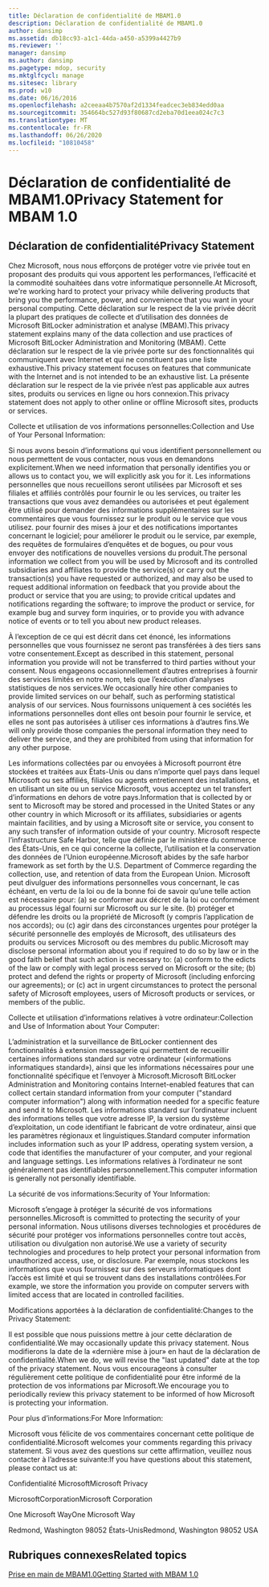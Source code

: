 ```yaml
---
title: Déclaration de confidentialité de MBAM1.0
description: Déclaration de confidentialité de MBAM1.0
author: dansimp
ms.assetid: db18cc93-a1c1-44da-a450-a5399a4427b9
ms.reviewer: ''
manager: dansimp
ms.author: dansimp
ms.pagetype: mdop, security
ms.mktglfcycl: manage
ms.sitesec: library
ms.prod: w10
ms.date: 06/16/2016
ms.openlocfilehash: a2ceeaa4b7570af2d1334feadcec3eb834edd0aa
ms.sourcegitcommit: 354664bc527d93f80687cd2eba70d1eea024c7c3
ms.translationtype: MT
ms.contentlocale: fr-FR
ms.lasthandoff: 06/26/2020
ms.locfileid: "10810458"
---
```

# <span data-ttu-id="2fed3-103">Déclaration de confidentialité de MBAM1.0</span><span class="sxs-lookup"><span data-stu-id="2fed3-103">Privacy Statement for MBAM 1.0</span></span>


## <span data-ttu-id="2fed3-104">Déclaration de confidentialité</span><span class="sxs-lookup"><span data-stu-id="2fed3-104">Privacy Statement</span></span>


<span data-ttu-id="2fed3-105">Chez Microsoft, nous nous efforçons de protéger votre vie privée tout en proposant des produits qui vous apportent les performances, l’efficacité et la commodité souhaitées dans votre informatique personnelle.</span><span class="sxs-lookup"><span data-stu-id="2fed3-105">At Microsoft, we're working hard to protect your privacy while delivering products that bring you the performance, power, and convenience that you want in your personal computing.</span></span> <span data-ttu-id="2fed3-106">Cette déclaration sur le respect de la vie privée décrit la plupart des pratiques de collecte et d’utilisation des données de Microsoft BitLocker administration et analyse (MBAM).</span><span class="sxs-lookup"><span data-stu-id="2fed3-106">This privacy statement explains many of the data collection and use practices of Microsoft BitLocker Administration and Monitoring (MBAM).</span></span> <span data-ttu-id="2fed3-107">Cette déclaration sur le respect de la vie privée porte sur des fonctionnalités qui communiquent avec Internet et qui ne constituent pas une liste exhaustive.</span><span class="sxs-lookup"><span data-stu-id="2fed3-107">This privacy statement focuses on features that communicate with the Internet and is not intended to be an exhaustive list.</span></span> <span data-ttu-id="2fed3-108">La présente déclaration sur le respect de la vie privée n’est pas applicable aux autres sites, produits ou services en ligne ou hors connexion.</span><span class="sxs-lookup"><span data-stu-id="2fed3-108">This privacy statement does not apply to other online or offline Microsoft sites, products or services.</span></span>

<span data-ttu-id="2fed3-109">Collecte et utilisation de vos informations personnelles:</span><span class="sxs-lookup"><span data-stu-id="2fed3-109">Collection and Use of Your Personal Information:</span></span>

<span data-ttu-id="2fed3-110">Si nous avons besoin d’informations qui vous identifient personnellement ou nous permettent de vous contacter, nous vous en demandons explicitement.</span><span class="sxs-lookup"><span data-stu-id="2fed3-110">When we need information that personally identifies you or allows us to contact you, we will explicitly ask you for it.</span></span> <span data-ttu-id="2fed3-111">Les informations personnelles que nous recueillons seront utilisées par Microsoft et ses filiales et affiliés contrôlés pour fournir le ou les services, ou traiter les transactions que vous avez demandées ou autorisées et peut également être utilisé pour demander des informations supplémentaires sur les commentaires que vous fournissez sur le produit ou le service que vous utilisez. pour fournir des mises à jour et des notifications importantes concernant le logiciel; pour améliorer le produit ou le service, par exemple, des requêtes de formulaires d’enquêtes et de bogues, ou pour vous envoyer des notifications de nouvelles versions du produit.</span><span class="sxs-lookup"><span data-stu-id="2fed3-111">The personal information we collect from you will be used by Microsoft and its controlled subsidiaries and affiliates to provide the service(s) or carry out the transaction(s) you have requested or authorized, and may also be used to request additional information on feedback that you provide about the product or service that you are using; to provide critical updates and notifications regarding the software; to improve the product or service, for example bug and survey form inquiries, or to provide you with advance notice of events or to tell you about new product releases.</span></span>

<span data-ttu-id="2fed3-112">À l’exception de ce qui est décrit dans cet énoncé, les informations personnelles que vous fournissez ne seront pas transférées à des tiers sans votre consentement.</span><span class="sxs-lookup"><span data-stu-id="2fed3-112">Except as described in this statement, personal information you provide will not be transferred to third parties without your consent.</span></span> <span data-ttu-id="2fed3-113">Nous engageons occasionnellement d’autres entreprises à fournir des services limités en notre nom, tels que l’exécution d’analyses statistiques de nos services.</span><span class="sxs-lookup"><span data-stu-id="2fed3-113">We occasionally hire other companies to provide limited services on our behalf, such as performing statistical analysis of our services.</span></span> <span data-ttu-id="2fed3-114">Nous fournissons uniquement à ces sociétés les informations personnelles dont elles ont besoin pour fournir le service, et elles ne sont pas autorisées à utiliser ces informations à d’autres fins.</span><span class="sxs-lookup"><span data-stu-id="2fed3-114">We will only provide those companies the personal information they need to deliver the service, and they are prohibited from using that information for any other purpose.</span></span>

<span data-ttu-id="2fed3-115">Les informations collectées par ou envoyées à Microsoft pourront être stockées et traitées aux États-Unis ou dans n’importe quel pays dans lequel Microsoft ou ses affiliés, filiales ou agents entretiennent des installations, et en utilisant un site ou un service Microsoft, vous acceptez un tel transfert d’informations en dehors de votre pays.</span><span class="sxs-lookup"><span data-stu-id="2fed3-115">Information that is collected by or sent to Microsoft may be stored and processed in the United States or any other country in which Microsoft or its affiliates, subsidiaries or agents maintain facilities, and by using a Microsoft site or service, you consent to any such transfer of information outside of your country.</span></span> <span data-ttu-id="2fed3-116">Microsoft respecte l’infrastructure Safe Harbor, telle que définie par le ministère du commerce des États-Unis, en ce qui concerne la collecte, l’utilisation et la conservation des données de l’Union européenne.</span><span class="sxs-lookup"><span data-stu-id="2fed3-116">Microsoft abides by the safe harbor framework as set forth by the U.S. Department of Commerce regarding the collection, use, and retention of data from the European Union.</span></span> <span data-ttu-id="2fed3-117">Microsoft peut divulguer des informations personnelles vous concernant, le cas échéant, en vertu de la loi ou de la bonne foi de savoir qu’une telle action est nécessaire pour: (a) se conformer aux décret de la loi ou conformément au processus légal fourni sur Microsoft ou sur le site. (b) protéger et défendre les droits ou la propriété de Microsoft (y compris l’application de nos accords); ou (c) agir dans des circonstances urgentes pour protéger la sécurité personnelle des employés de Microsoft, des utilisateurs des produits ou services Microsoft ou des membres du public.</span><span class="sxs-lookup"><span data-stu-id="2fed3-117">Microsoft may disclose personal information about you if required to do so by law or in the good faith belief that such action is necessary to: (a) conform to the edicts of the law or comply with legal process served on Microsoft or the site; (b) protect and defend the rights or property of Microsoft (including enforcing our agreements); or (c) act in urgent circumstances to protect the personal safety of Microsoft employees, users of Microsoft products or services, or members of the public.</span></span>

<span data-ttu-id="2fed3-118">Collecte et utilisation d’informations relatives à votre ordinateur:</span><span class="sxs-lookup"><span data-stu-id="2fed3-118">Collection and Use of Information about Your Computer:</span></span>

<span data-ttu-id="2fed3-119">L’administration et la surveillance de BitLocker contiennent des fonctionnalités à extension messagerie qui permettent de recueillir certaines informations standard sur votre ordinateur («informations informatiques standard»), ainsi que les informations nécessaires pour une fonctionnalité spécifique et l’envoyer à Microsoft.</span><span class="sxs-lookup"><span data-stu-id="2fed3-119">Microsoft BitLocker Administration and Monitoring contains Internet-enabled features that can collect certain standard information from your computer ("standard computer information") along with information needed for a specific feature and send it to Microsoft.</span></span> <span data-ttu-id="2fed3-120">Les informations standard sur l’ordinateur incluent des informations telles que votre adresse IP, la version du système d’exploitation, un code identifiant le fabricant de votre ordinateur, ainsi que les paramètres régionaux et linguistiques.</span><span class="sxs-lookup"><span data-stu-id="2fed3-120">Standard computer information includes information such as your IP address, operating system version, a code that identifies the manufacturer of your computer, and your regional and language settings.</span></span> <span data-ttu-id="2fed3-121">Les informations relatives à l’ordinateur ne sont généralement pas identifiables personnellement.</span><span class="sxs-lookup"><span data-stu-id="2fed3-121">This computer information is generally not personally identifiable.</span></span>

<span data-ttu-id="2fed3-122">La sécurité de vos informations:</span><span class="sxs-lookup"><span data-stu-id="2fed3-122">Security of Your Information:</span></span>

<span data-ttu-id="2fed3-123">Microsoft s’engage à protéger la sécurité de vos informations personnelles.</span><span class="sxs-lookup"><span data-stu-id="2fed3-123">Microsoft is committed to protecting the security of your personal information.</span></span> <span data-ttu-id="2fed3-124">Nous utilisons diverses technologies et procédures de sécurité pour protéger vos informations personnelles contre tout accès, utilisation ou divulgation non autorisé.</span><span class="sxs-lookup"><span data-stu-id="2fed3-124">We use a variety of security technologies and procedures to help protect your personal information from unauthorized access, use, or disclosure.</span></span> <span data-ttu-id="2fed3-125">Par exemple, nous stockons les informations que vous fournissez sur des serveurs informatiques dont l’accès est limité et qui se trouvent dans des installations contrôlées.</span><span class="sxs-lookup"><span data-stu-id="2fed3-125">For example, we store the information you provide on computer servers with limited access that are located in controlled facilities.</span></span>

<span data-ttu-id="2fed3-126">Modifications apportées à la déclaration de confidentialité:</span><span class="sxs-lookup"><span data-stu-id="2fed3-126">Changes to the Privacy Statement:</span></span>

<span data-ttu-id="2fed3-127">Il est possible que nous puissions mettre à jour cette déclaration de confidentialité.</span><span class="sxs-lookup"><span data-stu-id="2fed3-127">We may occasionally update this privacy statement.</span></span> <span data-ttu-id="2fed3-128">Nous modifierons la date de la «dernière mise à jour» en haut de la déclaration de confidentialité.</span><span class="sxs-lookup"><span data-stu-id="2fed3-128">When we do, we will revise the "last updated" date at the top of the privacy statement.</span></span> <span data-ttu-id="2fed3-129">Nous vous encourageons à consulter régulièrement cette politique de confidentialité pour être informé de la protection de vos informations par Microsoft.</span><span class="sxs-lookup"><span data-stu-id="2fed3-129">We encourage you to periodically review this privacy statement to be informed of how Microsoft is protecting your information.</span></span>

<span data-ttu-id="2fed3-130">Pour plus d’informations:</span><span class="sxs-lookup"><span data-stu-id="2fed3-130">For More Information:</span></span>

<span data-ttu-id="2fed3-131">Microsoft vous félicite de vos commentaires concernant cette politique de confidentialité.</span><span class="sxs-lookup"><span data-stu-id="2fed3-131">Microsoft welcomes your comments regarding this privacy statement.</span></span> <span data-ttu-id="2fed3-132">Si vous avez des questions sur cette affirmation, veuillez nous contacter à l’adresse suivante:</span><span class="sxs-lookup"><span data-stu-id="2fed3-132">If you have questions about this statement, please contact us at:</span></span>

<span data-ttu-id="2fed3-133">Confidentialité Microsoft</span><span class="sxs-lookup"><span data-stu-id="2fed3-133">Microsoft Privacy</span></span>

<span data-ttu-id="2fed3-134">MicrosoftCorporation</span><span class="sxs-lookup"><span data-stu-id="2fed3-134">Microsoft Corporation</span></span>

<span data-ttu-id="2fed3-135">One Microsoft Way</span><span class="sxs-lookup"><span data-stu-id="2fed3-135">One Microsoft Way</span></span>

<span data-ttu-id="2fed3-136">Redmond, Washington 98052 États-Unis</span><span class="sxs-lookup"><span data-stu-id="2fed3-136">Redmond, Washington 98052 USA</span></span>

## <span data-ttu-id="2fed3-137">Rubriques connexes</span><span class="sxs-lookup"><span data-stu-id="2fed3-137">Related topics</span></span>


[<span data-ttu-id="2fed3-138">Prise en main de MBAM1.0</span><span class="sxs-lookup"><span data-stu-id="2fed3-138">Getting Started with MBAM 1.0</span></span>](getting-started-with-mbam-10.md)

 

 






